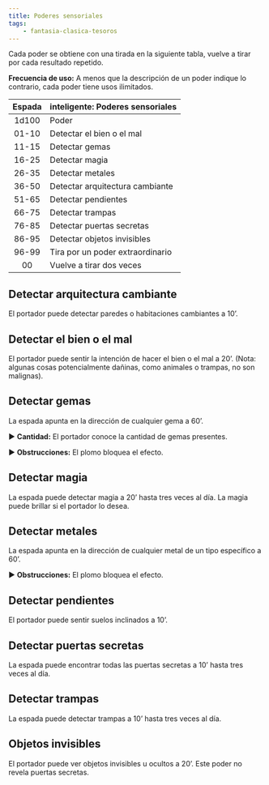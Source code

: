 ```yaml
---
title: Poderes sensoriales
tags:
    - fantasia-clasica-tesoros
---
```


Cada poder se obtiene con una tirada en la siguiente tabla, vuelve a tirar por cada resultado repetido.

**Frecuencia de uso:** A menos que la descripción de un poder indique lo contrario, cada poder tiene usos ilimitados.

| Espada | inteligente: Poderes sensoriales |
| :----: | :------------------------------- |
| 1d100  | Poder                            |
| 01-10  | Detectar el bien o el mal        |
| 11-15  | Detectar gemas                   |
| 16-25  | Detectar magia                   |
| 26-35  | Detectar metales                 |
| 36-50  | Detectar arquitectura cambiante  |
| 51-65  | Detectar pendientes              |
| 66-75  | Detectar trampas                 |
| 76-85  | Detectar puertas secretas        |
| 86-95  | Detectar objetos invisibles      |
| 96-99  | Tira por un poder extraordinario |
|   00   | Vuelve a tirar dos veces         |

## Detectar arquitectura cambiante

El portador puede detectar paredes o habitaciones cambiantes a 10’.

## Detectar el bien o el mal

El portador puede sentir la intención de hacer el bien o el mal a 20’. (Nota: algunas cosas potencialmente dañinas, como animales o trampas, no son malignas).

## Detectar gemas

La espada apunta en la dirección de cualquier gema a 60’.

▶ **Cantidad:** El portador conoce la cantidad de gemas presentes.

▶ **Obstrucciones:** El plomo bloquea el efecto.

## Detectar magia

La espada puede detectar magia a 20’ hasta tres veces al día. La magia puede brillar si el portador lo desea.

## Detectar metales

La espada apunta en la dirección de cualquier metal de un tipo específico a 60’.

▶ **Obstrucciones:** El plomo bloquea el efecto.

## Detectar pendientes

El portador puede sentir suelos inclinados a 10’.

## Detectar puertas secretas

La espada puede encontrar todas las puertas secretas a 10’ hasta tres veces al día.

## Detectar trampas

La espada puede detectar trampas a 10’ hasta tres veces al día.

## Objetos invisibles

El portador puede ver objetos invisibles u ocultos a 20’. Este poder no revela puertas secretas.
